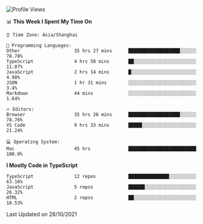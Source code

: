 <!--START_SECTION:waka-->
![Profile Views](http://img.shields.io/badge/Profile%20Views-0-blue)

📊 **This Week I Spent My Time On** 

```text
⌚︎ Time Zone: Asia/Shanghai

💬 Programming Languages: 
Other                    35 hrs 27 mins      ███████████████████░░░░░░   78.78% 
TypeScript               4 hrs 58 mins       ██░░░░░░░░░░░░░░░░░░░░░░░   11.07% 
JavaScript               2 hrs 14 mins       █░░░░░░░░░░░░░░░░░░░░░░░░   4.98% 
JSON                     1 hr 31 mins        ░░░░░░░░░░░░░░░░░░░░░░░░░   3.4% 
Markdown                 44 mins             ░░░░░░░░░░░░░░░░░░░░░░░░░   1.64%

🔥 Editors: 
Browser                  35 hrs 26 mins      ███████████████████░░░░░░   78.76% 
VS Code                  9 hrs 33 mins       █████░░░░░░░░░░░░░░░░░░░░   21.24%

💻 Operating System: 
Mac                      45 hrs              █████████████████████████   100.0%

```

**I Mostly Code in TypeScript** 

```text
TypeScript               12 repos            ███████████████░░░░░░░░░░   63.16% 
JavaScript               5 repos             ██████░░░░░░░░░░░░░░░░░░░   26.32% 
HTML                     2 repos             ██░░░░░░░░░░░░░░░░░░░░░░░   10.53%

```



 Last Updated on 28/10/2021
<!--END_SECTION:waka-->
